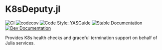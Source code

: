 # K8sDeputy.jl

[![CI](https://github.com/beacon-biosignals/K8sDeputy.jl/actions/workflows/CI.yaml/badge.svg?branch=main)](https://github.com/beacon-biosignals/K8sDeputy.jl/actions/workflows/CI.yaml?query=branch%3Amain)
[![codecov](https://codecov.io/gh/beacon-biosignals/K8sDeputy.jl/graph/badge.svg)](https://codecov.io/gh/beacon-biosignals/K8sDeputy.jl)
[![Code Style: YASGuide](https://img.shields.io/badge/code%20style-yas-violet.svg)](https://github.com/jrevels/YASGuide)
[![Stable Documentation](https://img.shields.io/badge/docs-stable-blue.svg)](https://beacon-biosignals.github.io/K8sDeputy.jl/stable)
[![Dev Documentation](https://img.shields.io/badge/docs-dev-blue.svg)](https://beacon-biosignals.github.io/K8sDeputy.jl/dev)

Provides K8s health checks and graceful termination support on behalf of Julia services.
